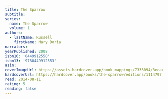 ```yaml
---
title: The Sparrow
subtitle:
series:
  name: The Sparrow
  volume: 1
authors:
  - lastName: Russell
    firstName: Mary Doria
narrators:
yearPublished: 2008
isbn10: '0449912558'
isbn13: '9780449912553'
asin:
coverImageUrl: https://assets.hardcover.app/book_mappings/7333094/3ecac6076e305cebd907d629e9d6d6e230ab0bbf.jpeg
hardcoverUrl: https://hardcover.app/books/the-sparrow/editions/1114797
read: 2014-08-11
rating: 5
reading: false
---
```

